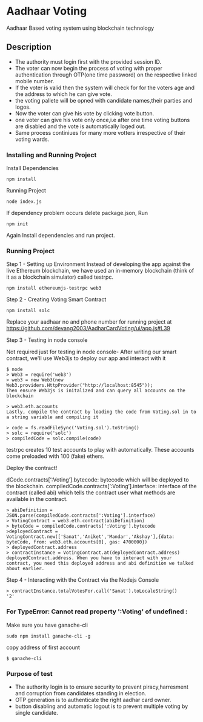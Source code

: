 # Aadhaar Voting

Aadhaar Based voting system using blockchain technology

## Description

- The authority must login first with the provided session ID.
- The voter can now begin the process of voting with proper authentication through OTP(one time password) on the respective linked mobile number.
- If the voter is valid then the system will check for for the voters age and the address to which he can give vote.
- the voting pallete will be opned with candidate names,their parties and logos.
- Now the voter can give his vote by clicking vote button.
- one voter can give his vote only once,i.e after one time voting buttons are disabled and the vote is automatically loged out.
- Same process continiues for many more votters irrespective of their voting wards.

### Installing and Running Project

Install Dependencies

```
npm install
```

Running Project

```
node index.js
```

If dependency problem occurs delete package.json, Run

```
npm init
```

Again Install dependencies and run project.

### Running Project

Step 1 - Setting up Environment
Instead of developing the app against the live Ethereum blockchain, we have used an in-memory blockchain (think of it as a blockchain simulator) called testrpc.

```
npm install ethereumjs-testrpc web3
```

Step 2 - Creating Voting Smart Contract

```
npm install solc
```

Replace your aadhaar no and phone number for running project at https://github.com/devang2003/AadharCardVoting/ui/app.js#L39

Step 3 - Testing in node console

Not required just for testing in node console-
After writing our smart contract, we'll use Web3js to deploy our app and interact with it

```
$ node
> Web3 = require('web3')
> web3 = new Web3(new Web3.providers.HttpProvider("http://localhost:8545"));
Then ensure Web3js is initalized and can query all accounts on the blockchain

> web3.eth.accounts
Lastly, compile the contract by loading the code from Voting.sol in to a string variable and compiling it

> code = fs.readFileSync('Voting.sol').toString()
> solc = require('solc')
> compiledCode = solc.compile(code)
```

testrpc creates 10 test accounts to play with automatically. These accounts come preloaded with 100 (fake) ethers.

Deploy the contract!

dCode.contracts[‘:Voting’].bytecode: bytecode which will be deployed to the blockchain.
compiledCode.contracts[‘:Voting’].interface: interface of the contract (called abi) which tells the contract user what methods are available in the contract.

```
> abiDefinition = JSON.parse(compiledCode.contracts[':Voting'].interface)
> VotingContract = web3.eth.contract(abiDefinition)
> byteCode = compiledCode.contracts[':Voting'].bytecode
>deployedContract = VotingContract.new(['Sanat','Aniket','Mandar','Akshay'],{data: byteCode, from: web3.eth.accounts[0], gas: 4700000})
> deployedContract.address
> contractInstance = VotingContract.at(deployedContract.address)
deployedContract.address. When you have to interact with your contract, you need this deployed address and abi definition we talked about earlier.
```

Step 4 - Interacting with the Contract via the Nodejs Console

```
> contractInstance.totalVotesFor.call('Sanat').toLocaleString()
'2'
```

### For TypeError: Cannot read property ':Voting' of undefined :

Make sure you have ganache-cli

```
sudo npm install ganache-cli -g
```

copy address of first account

```
$ ganache-cli
```

### Purpose of test

- The authority login is to ensure security to prevent piracy,harresment and corruption from candidates standing in election.
- OTP generation is to authenticate the right aadhar card owner.
- button disabling and automatic logout is to prevent multiple voting by single candidate.
